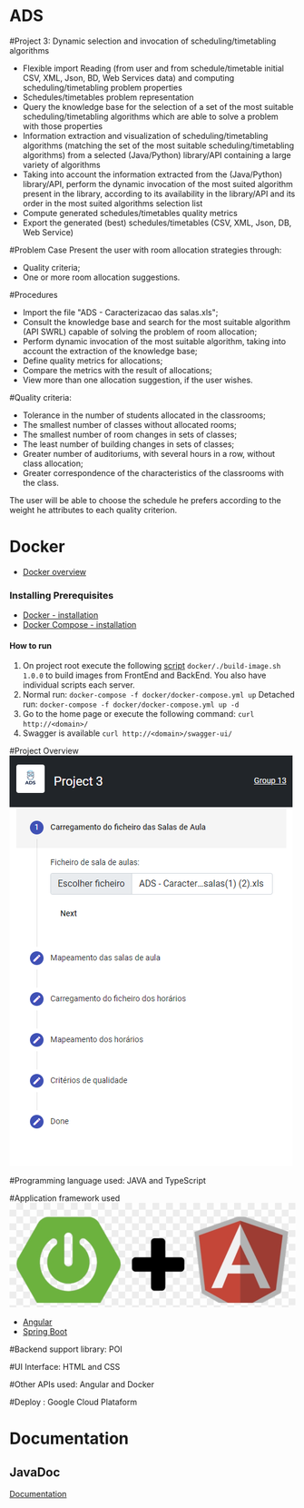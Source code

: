 # ADS

#Project 3: Dynamic selection and invocation of scheduling/timetabling algorithms

- Flexible import Reading (from user and from schedule/timetable initial CSV, XML, Json, BD, Web Services data) and
  computing scheduling/timetabling problem properties
- Schedules/timetables problem representation
- Query the knowledge base for the selection of a set of the most suitable scheduling/timetabling algorithms which are
  able to solve a problem with those properties
- Information extraction and visualization of scheduling/timetabling algorithms (matching the set of the most suitable
  scheduling/timetabling algorithms) from a selected (Java/Python) library/API containing a large variety of algorithms
- Taking into account the information extracted from the (Java/Python) library/API, perform the dynamic invocation of
  the most suited algorithm present in the library, according to its availability in the library/API and its order in
  the most suited algorithms selection list
- Compute generated schedules/timetables quality metrics
- Export the generated (best) schedules/timetables (CSV, XML, Json, DB, Web Service)

#Problem Case
Present the user with room allocation strategies through:
  - Quality criteria;
  - One or more room allocation suggestions.

#Procedures
  - Import the file "ADS - Caracterizacao das salas.xls";
  - Consult the knowledge base and search for the most suitable algorithm (API SWRL) capable of solving the problem of room allocation;
  - Perform dynamic invocation of the most suitable algorithm, taking into account the extraction of the knowledge base;
  - Define quality metrics for allocations;
  - Compare the metrics with the result of allocations;
  - View more than one allocation suggestion, if the user wishes.

#Quality criteria:
  - Tolerance in the number of students allocated in the classrooms;
  - The smallest number of classes without allocated rooms;
  - The smallest number of room changes in sets of classes;
  - The least number of building changes in sets of classes;
  - Greater number of auditoriums, with several hours in a row, without class allocation;
  - Greater correspondence of the characteristics of the classrooms with the class.

The user will be able to choose the schedule he prefers according to the weight he attributes to each quality criterion.

# Docker
  - [Docker overview](docker/README.md)

### Installing Prerequisites
* [Docker - installation](https://docs.docker.com/engine/install/ubuntu/)
* [Docker Compose - installation](https://docs.docker.com/compose/install/)

#### How to run
1) On project root execute the following [script](docker/build-image.sh) ```docker/./build-image.sh 1.0.0``` to build images from FrontEnd and BackEnd. You also have individual scripts each server.
2) Normal run: ```docker-compose -f docker/docker-compose.yml up``` Detached
   run: ```docker-compose -f docker/docker-compose.yml up -d```
3) Go to the home page or execute the following command: ```curl http://<domain>/```
4) Swagger is available ```curl http://<domain>/swagger-ui/```

#Project Overview
![img.png](assets/project_page.png)

#Programming language used: JAVA and TypeScript

#Application framework used
![logos](assets/440-4406517_spring-boot-websockets-angular-angular-js-icon-png.png)
* [Angular](https://angular.io/)
* [Spring Boot](https://spring.io/projects/spring-boot)

#Backend support library: POI

#UI Interface: HTML and CSS

#Other APIs used: Angular and Docker

#Deploy : Google Cloud Plataform

# Documentation
## JavaDoc
[Documentation](javadoc/index.html)
